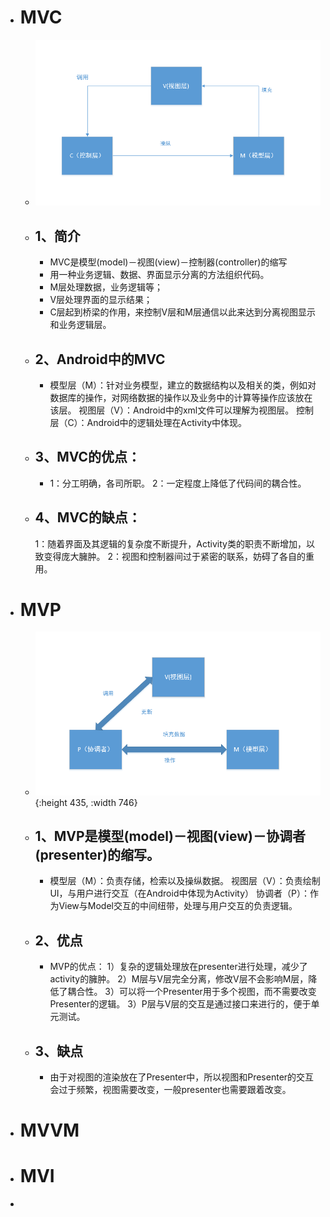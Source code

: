 - # MVC
	- ![image.png](../assets/image_1662434079490_0.png)
	- ## 1、简介
		- MVC是模型(model)－视图(view)－控制器(controller)的缩写
		- 用一种业务逻辑、数据、界面显示分离的方法组织代码。
		- M层处理数据，业务逻辑等；
		- V层处理界面的显示结果；
		- C层起到桥梁的作用，来控制V层和M层通信以此来达到分离视图显示和业务逻辑层。
	- ## 2、Android中的MVC
		- 模型层（M）：针对业务模型，建立的数据结构以及相关的类，例如对数据库的操作，对网络数据的操作以及业务中的计算等操作应该放在该层。
		  视图层（V）：Android中的xml文件可以理解为视图层。
		  控制层（C）：Android中的逻辑处理在Activity中体现。
	- ## 3、MVC的优点：
		- 1：分工明确，各司所职。
		  2：一定程度上降低了代码间的耦合性。
	- ## 4、MVC的缺点：
	  1：随着界面及其逻辑的复杂度不断提升，Activity类的职责不断增加，以致变得庞大臃肿。
	  2：视图和控制器间过于紧密的联系，妨碍了各自的重用。
- # MVP
	- ![image.png](../assets/image_1662434111516_0.png){:height 435, :width 746}
	- ## 1、MVP是模型(model)－视图(view)－协调者(presenter)的缩写。
		- 模型层（M）：负责存储，检索以及操纵数据。
		  视图层（V）：负责绘制UI，与用户进行交互（在Android中体现为Activity）
		  协调者（P）：作为View与Model交互的中间纽带，处理与用户交互的负责逻辑。
	- ## 2、优点
		- MVP的优点：
		  1）复杂的逻辑处理放在presenter进行处理，减少了activity的臃肿。
		  2）M层与V层完全分离，修改V层不会影响M层，降低了耦合性。
		  3）可以将一个Presenter用于多个视图，而不需要改变Presenter的逻辑。
		  3）P层与V层的交互是通过接口来进行的，便于单元测试。
	- ## 3、缺点
		- 由于对视图的渲染放在了Presenter中，所以视图和Presenter的交互会过于频繁，视图需要改变，一般presenter也需要跟着改变。
- # MVVM
- # MVI
-